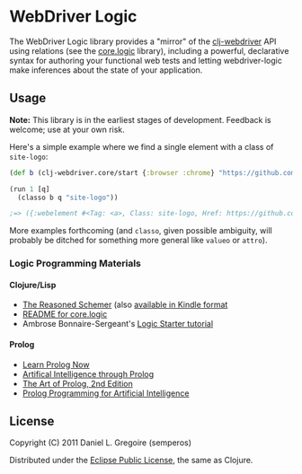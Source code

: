 # WebDriver Logic #

The WebDriver Logic library provides a "mirror" of the [clj-webdriver](https://github.com/semperos/clj-webdriver) API using relations (see the [core.logic](https://github.com/clojure/core.logic) library), including a powerful, declarative syntax for authoring your functional web tests and letting webdriver-logic make inferences about the state of your application.

## Usage ##

**Note:** This library is in the earliest stages of development. Feedback is welcome; use at your own risk.

Here's a simple example where we find a single element with a class of `site-logo`:

```clj
(def b (clj-webdriver.core/start {:browser :chrome} "https://github.com"))

(run 1 [q]
  (classo b q "site-logo"))

;=> ({:webelement #<Tag: <a>, Class: site-logo, Href: https://github.com/, Object: [[ChromeDriver: chrome on MAC (6140efaa871769f2b7baa8fa885ebabc)] -> xpath: //*]>})
```

More examples forthcoming (and `classo`, given possible ambiguity, will probably be ditched for something more general like `valueo` or `attro`).

### Logic Programming Materials ###

#### Clojure/Lisp ####

 * [The Reasoned Schemer](http://mitpress.mit.edu/catalog/item/default.asp?ttype=2&tid=10663) (also [available in Kindle format](http://www.amazon.com/The-Reasoned-Schemer-ebook/dp/B004GEBQS6/ref=kinw_dp_ke?ie=UTF8&m=AG56TWVU5XWC2)
 * [README for core.logic](https://github.com/clojure/core.logic#readme)
 * Ambrose Bonnaire-Sergeant's [Logic Starter tutorial](https://github.com/frenchy64/Logic-Starter/wiki)
 
#### Prolog ####

 * [Learn Prolog Now](http://www.learnprolognow.org/)
 * [Artifical Intelligence through Prolog](http://faculty.nps.edu/ncrowe/book/book.html)
 * [The Art of Prolog, 2nd Edition](http://www.amazon.com/The-Art-Prolog-Second-Edition/dp/0262193388)
 * [Prolog Programming for Artificial Intelligence](http://www.amazon.com/Programming-Artificial-Intelligence-International-Computer/dp/0321417461)

## License ##

Copyright (C) 2011 Daniel L. Gregoire (semperos)

Distributed under the [Eclipse Public License](http://opensource.org/licenses/eclipse-1.0.php), the same as Clojure.
